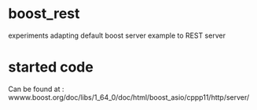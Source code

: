 # boost_rest
experiments adapting default boost server example to REST server

# started code
Can be found at : wwww.boost.org/doc/libs/1_64_0/doc/html/boost_asio/cppp11/http/server/


